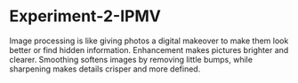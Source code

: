 # Experiment-2-IPMV
Image processing is like giving photos a digital makeover to make them look better or find hidden information. Enhancement makes pictures brighter and clearer. Smoothing softens images by removing little bumps, while sharpening makes details crisper and more defined.
